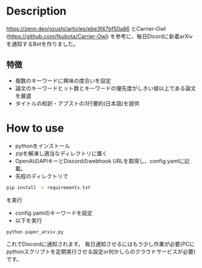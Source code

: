 # Description
https://zenn.dev/ozushi/articles/ebe3f47bf50a86 とCarrier-Owl (https://github.com/fkubota/Carrier-Owl) を参考に、毎日Dicordに新着arXivを通知するBotを作りました。

## 特徴 
- 複数のキーワードに興味の度合いを設定
- 論文のキーワードヒット数とキーワードの優先度がしきい値以上である論文を厳選
- タイトルの和訳・アブストの3行要約(日本語)を提供

# How to use
* pythonをインストール
* zipを解凍し適当なディレクトリに置く
* OpenAIのAPIキーとDiscordのwebhook URLを取得し、config.yamlに記載。
* 先程のディレクトリで
```bash
pip install -r requirements.txt
```

を実行
* config.yamlのキーワードを設定
* 以下を実行
```bash
python paper_arxiv.py
```

これでDiscordに通知されます。
毎日通知させるにはもう少し作業が必要(PCにpythonスクリプトを定期実行させる設定or何かしらのクラウドサービスが必要)です。